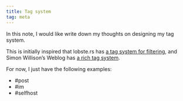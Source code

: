 ```yaml
---
title: Tag system
tag: meta
---
```


In this note, I would like write down my thoughts on designing my tag system.

This is initially inspired that lobste.rs has [a tag system for filtering](https://lobste.rs/filters), and Simon Willison’s Weblog has [a rich tag system](https://simonwillison.net/tags/).

For now, I just have the following examples:

- #post
- #im
- #selfhost

